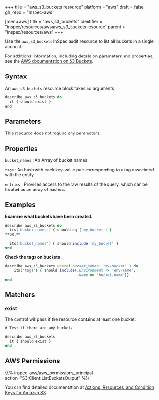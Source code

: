+++
title = "aws_s3_buckets resource"
platform = "aws"
draft = false
gh_repo = "inspec-aws"

[menu.aws]
title = "aws_s3_buckets"
identifier = "inspec/resources/aws/aws_s3_buckets resource"
parent = "inspec/resources/aws"
+++

Use the `aws_s3_buckets` InSpec audit resource to list all buckets in a single account.

For additional information, including details on parameters and properties, see the [AWS documentation on S3 Buckets](https://docs.aws.amazon.com/AmazonS3/latest/dev/UsingBucket.html).

## Syntax

An `aws_s3_buckets` resource block takes no arguments

```ruby
describe aws_s3_buckets do
  it { should exist }
end
```

## Parameters

This resource does not require any parameters.

## Properties

`bucket_names`
: An Array of bucket names.

`tags`
: An hash with each key-value pair corresponding to a tag associated with the entity.

`entries`
: Provides access to the raw results of the query, which can be treated as an array of hashes.

## Examples

**Examine what buckets have been created.**

```ruby
describe aws_s3_buckets do
  its('bucket_names') { should eq ['my_bucket'] }
**OR.**

  its('bucket_names') { should include 'my_bucket' }
end
```

**Check the tags on buckets                .**

```ruby
describe aws_s3_buckets.where( bucket_names: 'my-bucket' ) do
    its('tags') { should include(:Environment => 'env-name',
                                 :Name => 'bucket-name')}
end
```

## Matchers

### exist

The control will pass if the resource contains at least one bucket.

    # Test if there are any buckets

```ruby
describe aws_s3_buckets
  it { should exist }
end
```

## AWS Permissions

{{% inspec-aws/aws_permissions_principal action="S3:Client:ListBucketsOutput" %}}

You can find detailed documentation at [Actions, Resources, and Condition Keys for Amazon S3](https://docs.aws.amazon.com/IAM/latest/UserGuide/list_amazons3.html).
